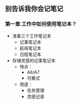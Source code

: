 ## 别告诉我你会记笔记

### 第一章  工作中如何使用笔记本？

* 准备三个工作笔记本  
    * 记事笔记本
    * 航母笔记本
    * 日程笔记本
* 存储灵感的记事笔记本
   * 特点：
      * A6/A7
      * 可撕式
   * 用途：
      * 任务管理
      * 灵感记录
